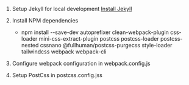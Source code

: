 


1. Setup Jekyll for local development [Install Jekyll](https://jekyllrb.com/docs/installation/)


2. Install NPM dependencies

	- npm install --save-dev  autoprefixer clean-webpack-plugin css-loader mini-css-extract-plugin postcss postcss-loader postcss-nested cssnano @fullhuman/postcss-purgecss style-loader tailwindcss webpack webpack-cli 

3. Configure webpack configuration in webpack.config.js


4. Setup PostCss in postcss.config.jss